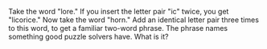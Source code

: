 Take the word "lore." If you insert the letter pair "ic" twice, you get "licorice." Now take the word "horn." Add an identical letter pair three times to this word, to get a familiar two-word phrase. The phrase names something good puzzle solvers have. What is it?
